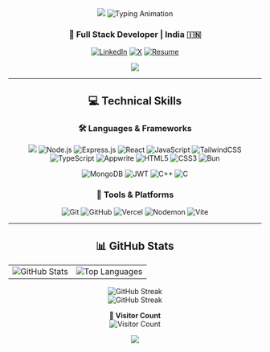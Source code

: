 <div align="center">

<img src="https://capsule-render.vercel.app/api?type=waving&color=00BFFF&height=100&section=header"/>

<img src="https://readme-typing-svg.herokuapp.com?font=Poppins&weight=600&size=40&pause=900&color=00BFFF&center=true&vCenter=true&width=800&height=100&lines=Hi+%F0%9F%91%8B,+I'm+Raj+Dutta!;Full+Stack+Developer+%7C+Problem+Solver;Lifelong+Learner+%7C+Tech+Enthusiast" alt="Typing Animation" />

<h3>🚀 Full Stack Developer | India 🇮🇳</h3>

<p>
  <a href="https://linkedin.com/in/rajdutta062005"><img src="https://img.shields.io/badge/LinkedIn-%230077B5.svg?style=for-the-badge&logo=linkedin&logoColor=white" alt="LinkedIn"/></a>
  <a href="https://x.com/RajDutta2005"><img src="https://img.shields.io/badge/X-black.svg?style=for-the-badge&logo=X&logoColor=white" alt="X"/></a>
  <a href="https://drive.google.com/file/d/1VVlAUQg4ZF_9y21xYOKPZ1Ktiu3hsAnx/view?usp=sharing
"><img src="https://img.shields.io/badge/Resume-%23FF0000.svg?style=for-the-badge&logo=resume&logoColor=white" alt="Resume"/></a>
</p>

<img src="https://user-images.githubusercontent.com/74038190/213910845-af37a709-8995-40d6-be59-724526e3c3d7.gif" />


---

<h2>💻 Technical Skills</h2>

<h3>🛠️ Languages & Frameworks</h3>
<p align="center">
 <img src="https://img.shields.io/badge/Next-black?style=for-the-badge&logo=next.js&logoColor=white" />
  <img
src="https://img.shields.io/badge/Node.js-6DA55F?style=for-the-badge&logo=node.js&logoColor=white" alt="Node.js" />
  <img src="https://img.shields.io/badge/Express.js-%23404d59.svg?style=for-the-badge&logo=express&logoColor=%2361DAFB" alt="Express.js" />
  <img src="https://img.shields.io/badge/React-%2320232a.svg?style=for-the-badge&logo=react&logoColor=%2361DAFB" alt="React" />
  <img src="https://img.shields.io/badge/JavaScript-%23323330.svg?style=for-the-badge&logo=javascript&logoColor=%23F7DF1E" alt="JavaScript" />
  <img src="https://img.shields.io/badge/tailwindcss-%2338B2AC.svg?style=for-the-badge&logo=tailwind-css&logoColor=white" alt="TailwindCSS"/>
  <img src="https://img.shields.io/badge/typescript-%23007ACC.svg?style=for-the-badge&logo=typescript&logoColor=white" alt="TypeScript"/>
  <img src="https://img.shields.io/badge/Appwrite-%23FD366E.svg?style=for-the-badge&logo=appwrite&logoColor=white" alt="Appwrite"/>
  <img src="https://img.shields.io/badge/HTML5-%23E34F26.svg?style=for-the-badge&logo=html5&logoColor=white" alt="HTML5" />
  <img src="https://img.shields.io/badge/CSS3-%231572B6.svg?style=for-the-badge&logo=css3&logoColor=white" alt="CSS3" />
  <img src="https://img.shields.io/badge/Bun-%23000000.svg?style=for-the-badge&logo=bun&logoColor=white" alt="Bun" />
</p>
<p align="center">
  <img src="https://img.shields.io/badge/MongoDB-%234ea94b.svg?style=for-the-badge&logo=mongodb&logoColor=white" alt="MongoDB" />
  <img src="https://img.shields.io/badge/JWT-black?style=for-the-badge&logo=JSON%20web%20tokens" alt="JWT" />
  <img src="https://img.shields.io/badge/C++-%2300599C.svg?style=for-the-badge&logo=c%2B%2B&logoColor=white" alt="C++" />
  <img src="https://img.shields.io/badge/C-%2300599C.svg?style=for-the-badge&logo=c&logoColor=white" alt="C" />
</p>

<h3>🔧 Tools & Platforms</h3>
<p align="center">
  <img src="https://img.shields.io/badge/Git-%23F05033.svg?style=for-the-badge&logo=git&logoColor=white" alt="Git" />
  <img src="https://img.shields.io/badge/GitHub-%23121011.svg?style=for-the-badge&logo=github&logoColor=white" alt="GitHub" />
  <img src="https://img.shields.io/badge/Vercel-%23000000.svg?style=for-the-badge&logo=vercel&logoColor=white" alt="Vercel" />
  <img src="https://img.shields.io/badge/Nodemon-%23323330.svg?style=for-the-badge&logo=nodemon&logoColor=BBDEAD" alt="Nodemon" />
  <img src="https://img.shields.io/badge/Vite-%23646CFF.svg?style=for-the-badge&logo=vite&logoColor=white" alt="Vite" />
</p>

---

<h2>📊 GitHub Stats</h2>

<table align="center">
  <tr>
    <td>
      <img src="https://github-readme-stats.vercel.app/api?username=Dutta2005&theme=radical&hide_border=false&include_all_commits=true&count_private=true" alt="GitHub Stats" />
    </td>
    <td>
      <img src="https://github-readme-stats.vercel.app/api/top-langs/?username=Dutta2005&theme=radical&hide_border=false&layout=compact" alt="Top Languages" />
    </td>
  </tr>
</table>

<img src="https://streak-stats.demolab.com/?user=Dutta2005&theme=codeSTACKr&hide_border=false" alt="GitHub Streak" />

<br>

<img src="http://github-profile-summary-cards.vercel.app/api/cards/profile-details?username=Dutta2005&theme=vision_friendly_dark" alt="GitHub Streak"/>

<br>

<p align="center">
  <b>👥 Visitor Count</b><br>
  <img src="https://profile-counter.glitch.me/Dutta2005/count.svg" alt="Visitor Count" />
</p>

<img src="https://capsule-render.vercel.app/api?type=waving&color=00BFFF&height=100&section=footer"/>

</div>
